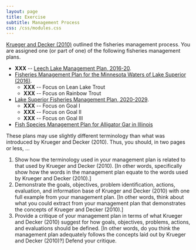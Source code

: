 ```yaml
---
layout: page
title: Exercise
subtitle: Management Process
css: /css/modules.css
---
```


[Krueger and Decker (2010)](../RESOURCES/KruegerDecker_2010_Process.pdf) outlined the fisheries management process. You are assigned one (or part of one) of the following fisheries management plans.

* **XXX** -- [Leech Lake Management Plan, 2016-20](http://files.dnr.state.mn.us/fisheries/largelakes/leech/leechmp.pdf).
* [Fisheries Management Plan for the Minnesota Waters of Lake Superior (2016)](http://files.dnr.state.mn.us/publications/fisheries/special_reports/181.pdf).
    * **XXX** -- Focus on Lean Lake Trout
    * **XXX** -- Focus on Rainbow Trout
* [Lake Superior Fisheries Management Plan, 2020-2029](https://widnr.widen.net/s/wtwwsnnqqr).
    * **XXX** -- Focus on Goal I
    * **XXX** -- Focus on Goal II
    * **XXX** -- Focus on Goal III
* [Fish Species Management Plan for Alligator Gar in Illinois](https://www.dnr.illinois.gov/news/documents/algplan.pdf)

These plans may use slightly different terminology than what was introduced by Krueger and Decker (2010). Thus, you should, in two pages or less, ...

1. Show how the terminology used in your management plan is related to that used by Krueger and Decker (2010). [In other words, specifically show how the words in the management plan equate to the words used by Krueger and Decker (2010).]
1. Demonstrate the goals, objectives, problem identification, actions, evaluation, and information base of Krueger and Decker (2010) with one full example from your management plan. [In other words, think about what you could extract from your management plan that demonstrates the concepts of Krueger and Decker (2010).]
1. Provide a critique of your management plan in terms of what Krueger and Decker (2010) suggest for how goals, objectives, problems, actions, and evaluations should be defined. [In other words, do you think the management plan adequately follows the concepts laid out by Krueger and Decker (2010)?] Defend your critique.
